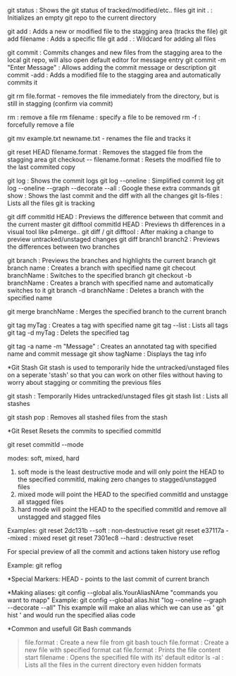 git status : Shows the git status of tracked/modified/etc.. files
git init . : Initializes an empty git repo to the current directory

git add : Adds a new or modified file to the stagging area (tracks the file)
git add filename : Adds a specific file
git add . : Wildcard for adding all files

git commit : Commits changes and new files from the stagging area to the local git repo,
			 will also open default editor for message entry
git commit -m "Enter Message" : Allows adding the commit message or description
git commit -add : Adds a modified file to the stagging area and automatically commits it


git rm file.format - removes the file immediately from the directory, 
					but is still in stagging (confirm via commit)
					
rm : remove a file
rm filename : specify a file to be removed
rm -f : forcefully remove a file

git mv example.txt newname.txt - renames the file and tracks it

git reset HEAD filename.format : Removes the stagged file from the stagging area
git checkout -- filename.format : Resets the modified file to the last commited copy

git log : Shows the commit logs
git log --oneline : Simplified commit log
git log --oneline --graph --decorate --all : Google these extra commands
git show : Shows the last commit and the diff with all the changes
git ls-files : Lists all the files git is tracking

git diff commitId HEAD : Previews the difference between that commit and the current master
git difftool commitId HEAD : Previews th differences in a visual tool like p4merge..
git diff / git difftool : After making a change to preview untracked/unstaged changes
git diff branch1 branch2 : Previews the differences between two branches

git branch : Previews the branches and highlights the current branch
git branch name : Creates a branch with specified name
git checout branchName : Switches to the specified branch
git checkout -b branchName : Creates a branch with specified name and automatically switches to it
git branch -d branchName : Deletes a branch with the specified name

git merge branchName : Merges the specified branch to the current branch

git tag myTag : Creates a tag with specified name
git tag --list : Lists all tags
git tag -d myTag : Delets the specified tag

git tag -a name -m "Message" : Creates an annotated tag with specified name and commit message
git show tagName : Displays the tag info

*Git Stash
Git stash is used to temporarily hide the untracked/unstaged files on a seperate 'stash' so that you can work on
other files without having to worry about stagging or commiting the previous files

git stash : Temporarily Hides untracked/unstaged files
git stash list : Lists all stashes

git stash pop : Removes all stashed files from the stash

*Git Reset
Resets the commits to specified commitId

git reset commitId --mode

modes: soft, mixed, hard

1. soft mode is the least destructive mode and will only point the HEAD to the specified commitId, making zero changes to stagged/unstagged files
2. mixed mode will point the HEAD to the specified commitId and unstagge all stagged files
3. hard mode will point the HEAD to the specified commitId and remove all unstagged and stagged files

Examples:
git reset 2dc131b --soft : non-destructive reset
git reset e37117a --mixed : mixed reset
git reset 7301ec8 --hard : destructive reset 

For special preview of all the commit and actions taken history use reflog

Example:
git reflog

*Special Markers:
HEAD - points to the last commit of current branch

*Making aliases:
git config --global alis.YourAliasNAme "commands you want to mapp"
Example:
git config --global alias.hist "log --oneline --graph --decorate --all"
This example will make an alias which we can use as ' git hist ' and would run the specified alias code

*Common and usefull Git Bash commands

> file.format : Create a new file from git bash
touch file.format : Create a new file with specified format
cat file.format : Prints the file content
start filename : Opens the specified file with its' default editor
ls -al : Lists all the files in the current directory even hidden formats
